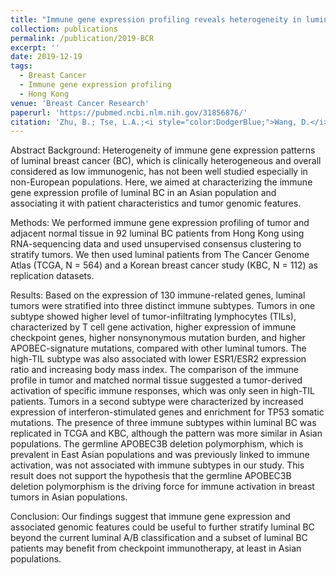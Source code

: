 ```yaml
---
title: "Immune gene expression profiling reveals heterogeneity in luminal breast tumors."
collection: publications
permalink: /publication/2019-BCR
excerpt: ''
date: 2019-12-19
tags:
  - Breast Cancer
  - Immune gene expression profiling
  - Hong Kong
venue: 'Breast Cancer Research'
paperurl: 'https://pubmed.ncbi.nlm.nih.gov/31856876/'  
citation: 'Zhu, B.; Tse, L.A.;<i style="color:DodgerBlue;">Wang, D.</i>; Koka, H.; Zhang, T.; Abubakar, M.; Lee, P.; Wang, F.; Wu, C.; Tsang, K.H.; Chan,W.C.; Law, S.H.; Li, M.; Li, W.; Wu, S.; Liu, Z.; Huang, B.; Zhang, H.; Tang, E.; Kang, Z.; Lee, S.; Park, Y.H.; Nam, S.J.; Wang, M.; Sun, X.; Jones, K.; Zhu, B.; Hutchinson, A.; Hicks, B.; Prokunina-Olsson, L.; Shi, J.; Garcia-Closas, M.; Chanock, S.; Yang,X.R. Immune gene expression profiling reveals heterogeneity in luminal breast tumors. <i>Breast Cancer Res</i> 21, 147(2019).'  
---
```

Abstract
Background: Heterogeneity of immune gene expression patterns of luminal breast cancer (BC), which is clinically heterogeneous and overall considered as low immunogenic, has not been well studied especially in non-European populations. Here, we aimed at characterizing the immune gene expression profile of luminal BC in an Asian population and associating it with patient characteristics and tumor genomic features.

Methods: We performed immune gene expression profiling of tumor and adjacent normal tissue in 92 luminal BC patients from Hong Kong using RNA-sequencing data and used unsupervised consensus clustering to stratify tumors. We then used luminal patients from The Cancer Genome Atlas (TCGA, N = 564) and a Korean breast cancer study (KBC, N = 112) as replication datasets.

Results: Based on the expression of 130 immune-related genes, luminal tumors were stratified into three distinct immune subtypes. Tumors in one subtype showed higher level of tumor-infiltrating lymphocytes (TILs), characterized by T cell gene activation, higher expression of immune checkpoint genes, higher nonsynonymous mutation burden, and higher APOBEC-signature mutations, compared with other luminal tumors. The high-TIL subtype was also associated with lower ESR1/ESR2 expression ratio and increasing body mass index. The comparison of the immune profile in tumor and matched normal tissue suggested a tumor-derived activation of specific immune responses, which was only seen in high-TIL patients. Tumors in a second subtype were characterized by increased expression of interferon-stimulated genes and enrichment for TP53 somatic mutations. The presence of three immune subtypes within luminal BC was replicated in TCGA and KBC, although the pattern was more similar in Asian populations. The germline APOBEC3B deletion polymorphism, which is prevalent in East Asian populations and was previously linked to immune activation, was not associated with immune subtypes in our study. This result does not support the hypothesis that the germline APOBEC3B deletion polymorphism is the driving force for immune activation in breast tumors in Asian populations.

Conclusion: Our findings suggest that immune gene expression and associated genomic features could be useful to further stratify luminal BC beyond the current luminal A/B classification and a subset of luminal BC patients may benefit from checkpoint immunotherapy, at least in Asian populations.
